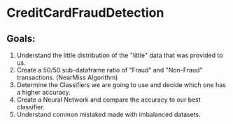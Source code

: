 # CreditCardFraudDetection
## Goals:
<ol>
<li>Understand the little distribution of the "little" data that was provided to us.</li>
<li>Create a 50/50 sub-dataframe ratio of "Fraud" and "Non-Fraud" transactions. (NearMiss Algorithm)</li>
<li>Determine the Classifiers we are going to use and decide which one has a higher accuracy.</li>
<li>Create a Neural Network and compare the accuracy to our best classifier.</li>
<li>Understand common mistaked made with imbalanced datasets.</li>
</ol>





